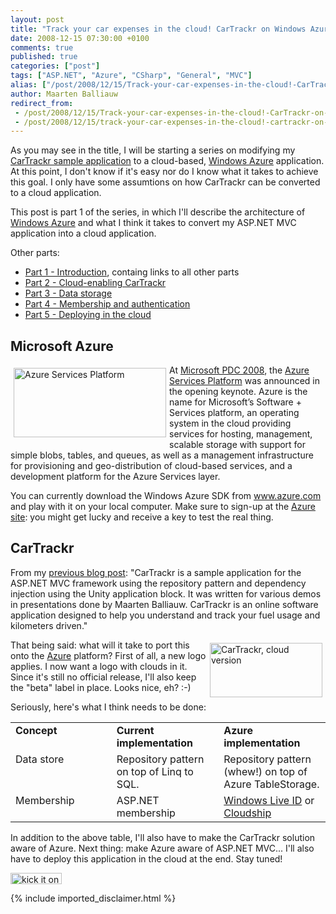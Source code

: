 ```yaml
---
layout: post
title: "Track your car expenses in the cloud! CarTrackr on Windows Azure - Part 1 - Introduction"
date: 2008-12-15 07:30:00 +0100
comments: true
published: true
categories: ["post"]
tags: ["ASP.NET", "Azure", "CSharp", "General", "MVC"]
alias: ["/post/2008/12/15/Track-your-car-expenses-in-the-cloud!-CarTrackr-on-Windows-Azure-Part-1-Introduction.aspx", "/post/2008/12/15/track-your-car-expenses-in-the-cloud!-cartrackr-on-windows-azure-part-1-introduction.aspx"]
author: Maarten Balliauw
redirect_from:
 - /post/2008/12/15/Track-your-car-expenses-in-the-cloud!-CarTrackr-on-Windows-Azure-Part-1-Introduction.aspx.html
 - /post/2008/12/15/track-your-car-expenses-in-the-cloud!-cartrackr-on-windows-azure-part-1-introduction.aspx.html
---
```

<p>
As you may see in the title, I will be starting a series on modifying my <a href="/post/2008/10/21/cartrackr-sample-aspnet-mvc-application.aspx" target="_blank">CarTrackr sample application</a> to a cloud-based, <a href="http://www.microsoft.com/azure" target="_blank">Windows Azure</a> application. At this point, I don&#39;t know if it&#39;s easy nor do I know what it takes to achieve this goal. I only have some assumtions on how CarTrackr can be converted to a cloud application. 
</p>
<p>
This post is part 1 of the series, in which I&#39;ll describe the architecture of <a href="http://www.microsoft.com/azure" target="_blank">Windows Azure</a> and what I think it takes to convert my ASP.NET MVC application into a cloud application. 
</p>
<p>
Other parts: 
</p>
<ul>
	<li><a href="/post/2008/12/09/track-your-car-expenses-in-the-cloud!-cartrackr-on-windows-azure-part-1-introduction.aspx" target="_blank">Part 1 - Introduction</a>, containg links to all other parts </li>
	<li><a href="/post/2008/12/09/cartrackr-on-windows-azure-part-2-cloud-enabling-cartrackr.aspx" target="_blank">Part 2 - Cloud-enabling CarTrackr</a> </li>
	<li><a href="/post/2008/12/09/cartrackr-on-windows-azure-part-3-data-storage.aspx" target="_blank">Part 3 - Data storage</a> </li>
	<li><a href="/post/2008/12/11/cartrackr-on-windows-azure-part-4-membership-and-authentication.aspx" target="_blank">Part 4 - Membership and authentication</a> </li>
	<li><a href="/post/2008/12/19/cartrackr-on-windows-azure-part-5-deploying-in-the-cloud.aspx" target="_blank">Part 5 - Deploying in the cloud</a></li>
</ul>
<h2>Microsoft Azure</h2>
<p>
<a href="/images/WindowsLiveWriter/TrackyourcarexpensesinthecloudCarTrackro_806C/image_4.png"><img style="margin: 5px; border: 0px" src="/images/WindowsLiveWriter/TrackyourcarexpensesinthecloudCarTrackro_806C/image_thumb_1.png" border="0" alt="Azure Services Platform" width="244" height="111" align="left" /></a>At <a href="http://www.microsoftpdc.com" target="_blank">Microsoft PDC 2008</a>, the <a href="http://www.azure.com">Azure Services Platform</a> was announced in the opening keynote. Azure is the name for Microsoft&rsquo;s Software + Services platform, an operating system in the cloud providing services for hosting, management, scalable storage with support for simple blobs, tables, and queues, as well as a management infrastructure for provisioning and geo-distribution of cloud-based services, and a development platform for the Azure Services layer. 
</p>
<p>
You can currently download the Windows Azure SDK from <a href="http://www.azure.com">www.azure.com</a> and play with it on your local computer. Make sure to sign-up at the <a href="http://www.microsoft.com/azure/register.mspx">Azure site</a>: you might get lucky and receive a key to test the real thing. 
</p>
<h2>CarTrackr</h2>
<p>
From my <a href="/post/2008/10/21/cartrackr-sample-aspnet-mvc-application.aspx" target="_blank">previous blog post</a>: &quot;CarTrackr is a sample application for the ASP.NET MVC framework using the repository pattern and dependency injection using the Unity application block. It was written for various demos in presentations done by Maarten Balliauw. CarTrackr is an online software application designed to help you understand and track your fuel usage and kilometers driven.&quot; 
</p>
<p>
<a href="/images/WindowsLiveWriter/TrackyourcarexpensesinthecloudCarTrackro_806C/image_6.png"><img style="margin: 5px; border: 0px" src="/images/WindowsLiveWriter/TrackyourcarexpensesinthecloudCarTrackro_806C/image_thumb_2.png" border="0" alt="CarTrackr, cloud version" width="180" height="87" align="right" /></a> That being said: what will it take to port this onto the <a href="http://www.azure.com" target="_blank">Azure</a> platform? First of all, a new logo applies. I now want a logo with clouds in it. Since it&#39;s still no official release, I&#39;ll also keep the &quot;beta&quot; label in place. Looks nice, eh? :-) 
</p>
<p>
Seriously, here&#39;s what I think needs to be done: 
</p>
<table border="0" cellspacing="0" cellpadding="2" width="499">
	<tbody>
		<tr>
			<td width="164" valign="top"><strong>Concept</strong></td>
			<td width="167" valign="top"><strong>Current implementation</strong></td>
			<td width="166" valign="top"><strong>Azure implementation</strong></td>
		</tr>
		<tr>
			<td width="165" valign="top">Data store</td>
			<td width="167" valign="top">Repository pattern on top of Linq to SQL.</td>
			<td width="166" valign="top">Repository pattern (whew!) on top of Azure TableStorage.</td>
		</tr>
		<tr>
			<td width="165" valign="top">Membership</td>
			<td width="168" valign="top">ASP.NET membership</td>
			<td width="167" valign="top"><a href="http://dev.live.com/liveid/" target="_blank">Windows Live ID</a> or <a href="http://dotnetslackers.com/articles/aspnet/Azure-Cloudship-Membership-Provider-for-the-Cloud.aspx" target="_blank">Cloudship</a></td>
		</tr>
	</tbody>
</table>
<p>
In addition to the above table, I&#39;ll also have to make the CarTrackr solution aware of Azure. Next thing: make Azure aware of ASP.NET MVC... I&#39;ll also have to deploy this application in the cloud at the end. Stay tuned! 
</p>
<p>
<a href="http://www.dotnetkicks.com/kick/?url=/post/2008/12/09/Track-your-car-expenses-in-the-cloud!-CarTrackr-on-Windows-Azure-Part-1-Introduction.aspx&amp;title=Track your car expenses in the cloud! CarTrackr on Windows Azure - Part 1 - Introduction"><img src="http://www.dotnetkicks.com/Services/Images/KickItImageGenerator.ashx?url=/post/2008/12/09/Track-your-car-expenses-in-the-cloud!-CarTrackr-on-Windows-Azure-Part-1-Introduction.aspx.html" border="0" alt="kick it on DotNetKicks.com" width="82" height="18" /> </a>
</p>

{% include imported_disclaimer.html %}
